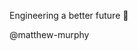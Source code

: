   Engineering a better future 🌱
  

  @matthew-murphy
    

<!---
matthew-murphy/matthew-murphy is a ✨ special ✨ repository because its `README.md` (this file) appears on your GitHub profile.
You can click the Preview link to take a look at your changes.
--->
